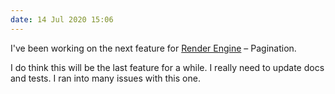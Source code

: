 ```yaml
---
date: 14 Jul 2020 15:06
---
```


I've been working on the next feature for [Render
Engine](https://render-engine.readthedocs.org) – Pagination.

I do think this will be the last feature for a while. I really need to update
docs and tests. I ran into many issues with this one.

